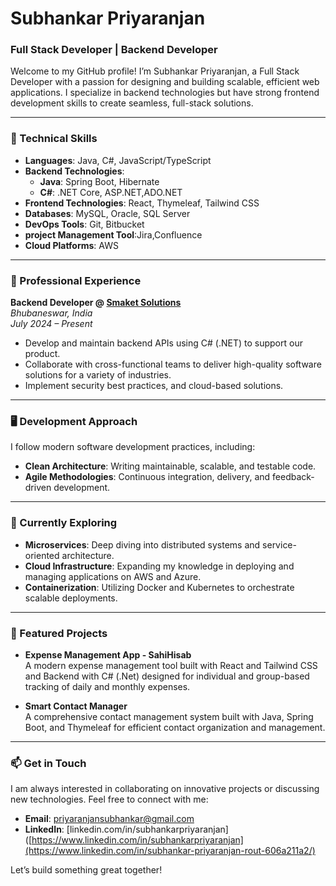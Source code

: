 # Subhankar Priyaranjan

### Full Stack Developer | Backend Developer

Welcome to my GitHub profile! I’m Subhankar Priyaranjan, a Full Stack Developer with a passion for designing and building scalable, efficient web applications. I specialize in backend technologies but have strong frontend development skills to create seamless, full-stack solutions.

---

### 🔧 Technical Skills

- **Languages**: Java, C#, JavaScript/TypeScript
- **Backend Technologies**: 
  - **Java**: Spring Boot, Hibernate
  - **C#**: .NET Core, ASP.NET,ADO.NET
- **Frontend Technologies**: React, Thymeleaf, Tailwind CSS
- **Databases**: MySQL, Oracle, SQL Server
- **DevOps Tools**:  Git, Bitbucket
- **project Management Tool**:Jira,Confluence
- **Cloud Platforms**: AWS

---

### 🏢 Professional Experience

**Backend Developer @ [Smaket Solutions](https://smaket.ai)**  
_Bhubaneswar, India_  
*July 2024 – Present*

- Develop and maintain backend APIs using  C# (.NET) to support our product.
- Collaborate with cross-functional teams to deliver high-quality software solutions for a variety of industries.
- Implement security best practices, and cloud-based solutions.

---

### 🖥️ Development Approach

I follow modern software development practices, including:

- **Clean Architecture**: Writing maintainable, scalable, and testable code.
- **Agile Methodologies**: Continuous integration, delivery, and feedback-driven development.


---

### 🌱 Currently Exploring

- **Microservices**: Deep diving into distributed systems and service-oriented architecture.
- **Cloud Infrastructure**: Expanding my knowledge in deploying and managing applications on AWS and Azure.
- **Containerization**: Utilizing Docker and Kubernetes to orchestrate scalable deployments.

---

### 🚀 Featured Projects

- **Expense Management App - SahiHisab**  
  A modern expense management tool built with React and Tailwind CSS and Backend with C# (.Net) designed for individual and group-based tracking of daily and monthly expenses.

- **Smart Contact Manager**  
  A comprehensive contact management system built with Java, Spring Boot, and Thymeleaf for efficient contact organization and management.

---

### 📫 Get in Touch

I am always interested in collaborating on innovative projects or discussing new technologies. Feel free to connect with me:

- **Email**: priyaranjansubhankar@gmail.com
- **LinkedIn**: [linkedin.com/in/subhankarpriyaranjan]([https://www.linkedin.com/in/subhankarpriyaranjan](https://www.linkedin.com/in/subhankar-priyaranjan-rout-606a211a2/)

Let’s build something great together!
